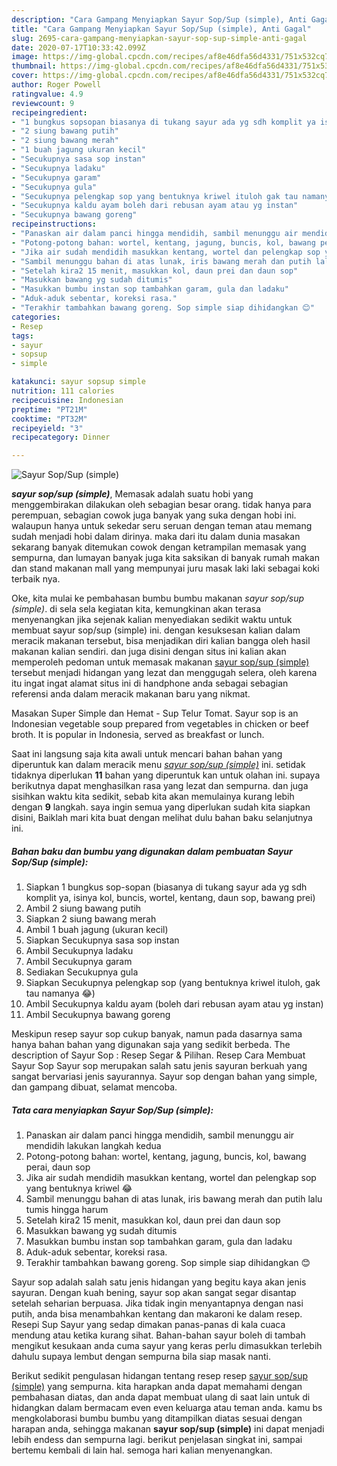 ```yaml
---
description: "Cara Gampang Menyiapkan Sayur Sop/Sup (simple), Anti Gagal"
title: "Cara Gampang Menyiapkan Sayur Sop/Sup (simple), Anti Gagal"
slug: 2695-cara-gampang-menyiapkan-sayur-sop-sup-simple-anti-gagal
date: 2020-07-17T10:33:42.099Z
image: https://img-global.cpcdn.com/recipes/af8e46dfa56d4331/751x532cq70/sayur-sopsup-simple-foto-resep-utama.jpg
thumbnail: https://img-global.cpcdn.com/recipes/af8e46dfa56d4331/751x532cq70/sayur-sopsup-simple-foto-resep-utama.jpg
cover: https://img-global.cpcdn.com/recipes/af8e46dfa56d4331/751x532cq70/sayur-sopsup-simple-foto-resep-utama.jpg
author: Roger Powell
ratingvalue: 4.9
reviewcount: 9
recipeingredient:
- "1 bungkus sopsopan biasanya di tukang sayur ada yg sdh komplit ya isinya kol buncis wortel kentang daun sop bawang prei"
- "2 siung bawang putih"
- "2 siung bawang merah"
- "1 buah jagung ukuran kecil"
- "Secukupnya sasa sop instan"
- "Secukupnya ladaku"
- "Secukupnya garam"
- "Secukupnya gula"
- "Secukupnya pelengkap sop yang bentuknya kriwel ituloh gak tau namanya "
- "Secukupnya kaldu ayam boleh dari rebusan ayam atau yg instan"
- "Secukupnya bawang goreng"
recipeinstructions:
- "Panaskan air dalam panci hingga mendidih, sambil menunggu air mendidih lakukan langkah kedua"
- "Potong-potong bahan: wortel, kentang, jagung, buncis, kol, bawang perai, daun sop"
- "Jika air sudah mendidih masukkan kentang, wortel dan pelengkap sop yang bentuknya kriwel 😂"
- "Sambil menunggu bahan di atas lunak, iris bawang merah dan putih lalu tumis hingga harum"
- "Setelah kira2 15 menit, masukkan kol, daun prei dan daun sop"
- "Masukkan bawang yg sudah ditumis"
- "Masukkan bumbu instan sop tambahkan garam, gula dan ladaku"
- "Aduk-aduk sebentar, koreksi rasa."
- "Terakhir tambahkan bawang goreng. Sop simple siap dihidangkan 😊"
categories:
- Resep
tags:
- sayur
- sopsup
- simple

katakunci: sayur sopsup simple 
nutrition: 111 calories
recipecuisine: Indonesian
preptime: "PT21M"
cooktime: "PT32M"
recipeyield: "3"
recipecategory: Dinner

---
```



![Sayur Sop/Sup (simple)](https://img-global.cpcdn.com/recipes/af8e46dfa56d4331/751x532cq70/sayur-sopsup-simple-foto-resep-utama.jpg)

<b><i>sayur sop/sup (simple)</i></b>, Memasak adalah suatu hobi yang menggembirakan dilakukan oleh sebagian besar orang. tidak hanya para perempuan, sebagian cowok juga banyak yang suka dengan hobi ini. walaupun hanya untuk sekedar seru seruan dengan teman atau memang sudah menjadi hobi dalam dirinya. maka dari itu dalam dunia masakan sekarang banyak ditemukan cowok dengan ketrampilan memasak yang sempurna, dan lumayan banyak juga kita saksikan di banyak rumah makan dan stand makanan mall yang mempunyai juru masak laki laki sebagai koki terbaik nya.

Oke, kita mulai ke pembahasan bumbu bumbu makanan <i>sayur sop/sup (simple)</i>. di sela sela kegiatan kita, kemungkinan akan terasa menyenangkan jika sejenak kalian menyediakan sedikit waktu untuk membuat sayur sop/sup (simple) ini. dengan kesuksesan kalian dalam meracik makanan tersebut, bisa menjadikan diri kalian bangga oleh hasil makanan kalian sendiri. dan juga disini dengan situs ini kalian akan memperoleh pedoman untuk memasak makanan <u>sayur sop/sup (simple)</u> tersebut menjadi hidangan yang lezat dan menggugah selera, oleh karena itu ingat ingat alamat situs ini di handphone anda sebagai sebagian referensi anda dalam meracik makanan baru yang nikmat.

Masakan Super Simple dan Hemat - Sup Telur Tomat. Sayur sop is an Indonesian vegetable soup prepared from vegetables in chicken or beef broth. It is popular in Indonesia, served as breakfast or lunch.


Saat ini langsung saja kita awali untuk mencari bahan bahan yang diperuntuk kan dalam meracik menu <u><i>sayur sop/sup (simple)</i></u> ini. setidak tidaknya diperlukan <b>11</b> bahan yang diperuntuk kan untuk olahan ini. supaya berikutnya dapat menghasilkan rasa yang lezat dan sempurna. dan juga sisihkan waktu kita sedikit, sebab kita akan memulainya kurang lebih dengan <b>9</b> langkah. saya ingin semua yang diperlukan sudah kita siapkan disini, Baiklah mari kita buat dengan melihat dulu bahan baku selanjutnya ini.

<!--inarticleads1-->

##### Bahan baku dan bumbu yang digunakan dalam pembuatan Sayur Sop/Sup (simple):

1. Siapkan 1 bungkus sop-sopan (biasanya di tukang sayur ada yg sdh komplit ya, isinya kol, buncis, wortel, kentang, daun sop, bawang prei)
1. Ambil 2 siung bawang putih
1. Siapkan 2 siung bawang merah
1. Ambil 1 buah jagung (ukuran kecil)
1. Siapkan Secukupnya sasa sop instan
1. Ambil Secukupnya ladaku
1. Ambil Secukupnya garam
1. Sediakan Secukupnya gula
1. Siapkan Secukupnya pelengkap sop (yang bentuknya kriwel ituloh, gak tau namanya 😂)
1. Ambil Secukupnya kaldu ayam (boleh dari rebusan ayam atau yg instan)
1. Ambil Secukupnya bawang goreng


Meskipun resep sayur sop cukup banyak, namun pada dasarnya sama hanya bahan bahan yang digunakan saja yang sedikit berbeda. The description of Sayur Sop : Resep Segar &amp; Pilihan. Resep Cara Membuat Sayur Sop Sayur sop merupakan salah satu jenis sayuran berkuah yang sangat bervariasi jenis sayurannya. Sayur sop dengan bahan yang simple, dan gampang dibuat, selamat mencoba. 

<!--inarticleads2-->

##### Tata cara menyiapkan Sayur Sop/Sup (simple):

1. Panaskan air dalam panci hingga mendidih, sambil menunggu air mendidih lakukan langkah kedua
1. Potong-potong bahan: wortel, kentang, jagung, buncis, kol, bawang perai, daun sop
1. Jika air sudah mendidih masukkan kentang, wortel dan pelengkap sop yang bentuknya kriwel 😂
1. Sambil menunggu bahan di atas lunak, iris bawang merah dan putih lalu tumis hingga harum
1. Setelah kira2 15 menit, masukkan kol, daun prei dan daun sop
1. Masukkan bawang yg sudah ditumis
1. Masukkan bumbu instan sop tambahkan garam, gula dan ladaku
1. Aduk-aduk sebentar, koreksi rasa.
1. Terakhir tambahkan bawang goreng. Sop simple siap dihidangkan 😊


Sayur sop adalah salah satu jenis hidangan yang begitu kaya akan jenis sayuran. Dengan kuah bening, sayur sop akan sangat segar disantap setelah seharian berpuasa. Jika tidak ingin menyantapnya dengan nasi putih, anda bisa menambahkan kentang dan makaroni ke dalam resep. Resepi Sup Sayur yang sedap dimakan panas-panas di kala cuaca mendung atau ketika kurang sihat. Bahan-bahan sayur boleh di tambah mengikut kesukaan anda cuma sayur yang keras perlu dimasukkan terlebih dahulu supaya lembut dengan sempurna bila siap masak nanti. 

Berikut sedikit pengulasan hidangan tentang resep resep <u>sayur sop/sup (simple)</u> yang sempurna. kita harapkan anda dapat memahami dengan pembahasan diatas, dan anda dapat membuat ulang di saat lain untuk di hidangkan dalam bermacam even even keluarga atau teman anda. kamu bs mengkolaborasi bumbu bumbu yang ditampilkan diatas sesuai dengan harapan anda, sehingga makanan <b>sayur sop/sup (simple)</b> ini dapat menjadi lebih endess dan sempurna lagi. berikut penjelasan singkat ini, sampai bertemu kembali di lain hal. semoga hari kalian menyenangkan.
